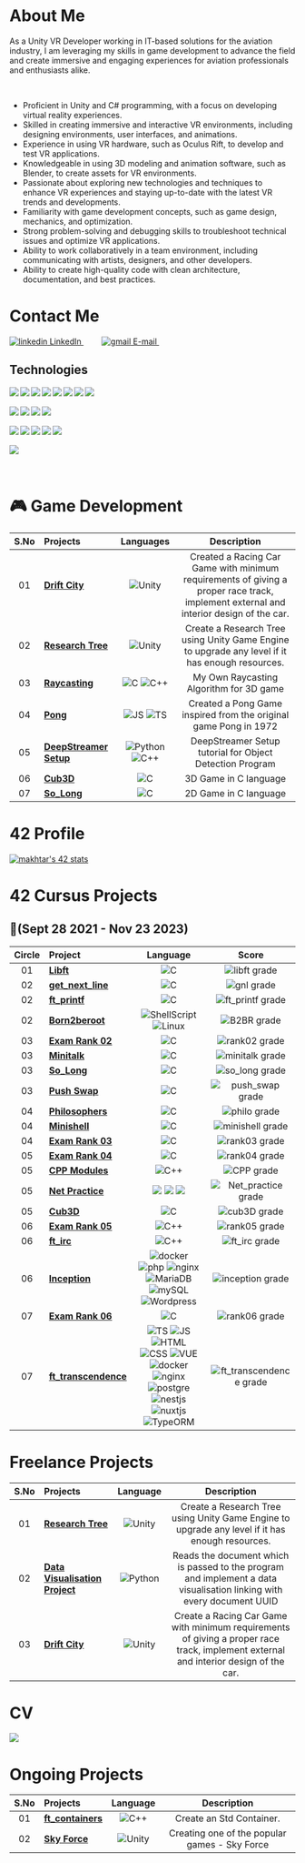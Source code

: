 <h1>About Me</h1>

<p>As a Unity VR Developer working in IT-based solutions for the aviation industry, I am leveraging my skills in game development to advance the field and create immersive and engaging experiences for aviation professionals and enthusiasts alike.</p></br>

- Proficient in Unity and C# programming, with a focus on developing virtual reality experiences.
- Skilled in creating immersive and interactive VR environments, including designing environments, user interfaces, and animations.
- Experience in using VR hardware, such as Oculus Rift, to develop and test VR applications.
- Knowledgeable in using 3D modeling and animation software, such as Blender, to create assets for VR environments.
- Passionate about exploring new technologies and techniques to enhance VR experiences and staying up-to-date with the latest VR trends and developments.
- Familiarity with game development concepts, such as game design, mechanics, and optimization.
- Strong problem-solving and debugging skills to troubleshoot technical issues and optimize VR applications.
- Ability to work collaboratively in a team environment, including communicating with artists, designers, and other developers.
- Ability to create high-quality code with clean architecture, documentation, and best practices.

<h1>Contact Me</h1>
<p>
  <a href="https://www.linkedin.com/in/muazzamakhtar/" rel="nofollow noreferrer">
    <img src="https://img.shields.io/badge/linkedin-%230077B5.svg?style=for-the-badge&logo=linkedin&logoColor=white" alt="linkedin"> LinkedIn
  </a>
    &emsp;&emsp;
  <a href="muazzamakhtar@gmail.com" rel="nofollow noreferrer">
    <img src="https://img.shields.io/badge/Gmail-D14836?style=for-the-badge&logo=gmail&logoColor=white" alt="gmail"> E-mail
  </a>
    &emsp;&emsp;
</p>

## Technologies

<p>
  <img align="left" src="https://img.shields.io/badge/unity-%2300599C.svg?style=for-the-badge&logo=unity&logoColor=white" />
    &nbsp;
  <img align="left" src="https://img.shields.io/badge/Unreal%20Engine-000000?style=for-the-badge&logo=UnrealEngine&logoColor=white" />
    &nbsp;
  <img align="left" src="https://img.shields.io/badge/c Sharp-%2300599C.svg?style=for-the-badge&logo=c%2B%2B&logoColor=white" />
    &nbsp;
  <img align="left" src="https://img.shields.io/badge/c++-%2300599C.svg?style=for-the-badge&logo=c%2B%2B&logoColor=white" />
    &nbsp;
  <img align="left" src="https://img.shields.io/badge/c-%2300599C.svg?style=for-the-badge&logo=c%2B%2B&logoColor=white" />
    &nbsp;
  <img align="left" src="https://img.shields.io/badge/python-3670A0?style=for-the-badge&logo=python&logoColor=ffdd54" />
    &nbsp;
  <img align="left" src="https://img.shields.io/badge/shell_script-%23121011.svg?style=for-the-badge&logo=gnu-bash&logoColor=white" />
    &nbsp;
  <img align="left" src="https://img.shields.io/badge/Visual%20Studio%20Code-0078d7.svg?style=for-the-badge&logo=visual-studio-code&logoColor=white" />
    <br><br>
  <img align="left" src="https://img.shields.io/badge/VIM-%2311AB00.svg?style=for-the-badge&logo=vim&logoColor=white" />
    &nbsp;
  <img align="left" src="https://img.shields.io/badge/docker-%230db7ed.svg?style=for-the-badge&logo=docker&logoColor=white" />
    &nbsp;
   <img align="left" src="https://img.shields.io/badge/jira-%230A0FFF.svg?style=for-the-badge&logo=jira&logoColor=white)" />
    &nbsp;
  <img align="left" src="https://img.shields.io/badge/git-%23F05033.svg?style=for-the-badge&logo=git&logoColor=white" />
    <br><br>
  <img align="left" src="https://img.shields.io/badge/github-%23121011.svg?style=for-the-badge&logo=github&logoColor=white" />
    &nbsp;
  <img align="left" src="https://img.shields.io/badge/gitlab-%23181717.svg?style=for-the-badge&logo=gitlab&logoColor=white" />
    &nbsp;
  <img align="left" src="https://img.shields.io/badge/Linux-FCC624?style=for-the-badge&logo=linux&logoColor=black" />
    &nbsp;
  <img align="left" src="https://img.shields.io/badge/mac%20os-000000?style=for-the-badge&logo=macos&logoColor=F0F0F0" />
    &nbsp;
  <img align="left" src="https://img.shields.io/badge/Codewars-B1361E?style=for-the-badge&logo=codewars&logoColor=grey" />
    <br><br>
  <img align="left" src="https://img.shields.io/badge/-Stackoverflow-FE7A16?style=for-the-badge&logo=stack-overflow&logoColor=white" />
    &nbsp;
</p><br/>

<h1>🎮 Game Development</h1>

| S.No | Projects                                                      |                            Languages                             |                            Description                             |
| :----: | :----------------------------------------------------------- | :----------------------------------------------------------: | :----------------------------------------------------------: |
|   01   | [**Drift City**](https://github.com/Genius-gambit/Freelance-Projects/tree/master/Drift%20City)     |               ![Unity](https://img.shields.io/badge/unity%20-%23000000.svg?&style=for-the-badge&logo=unity&logoColor=white)                |  Created a Racing Car Game with minimum requirements of giving a proper race track, implement external and interior design of the car.   |
|   02   | [**Research Tree**](https://github.com/Genius-gambit/Freelance-Projects/tree/master/ResearchTree)     |               ![Unity](https://img.shields.io/badge/unity%20-%23000000.svg?&style=for-the-badge&logo=unity&logoColor=white)                |  Create a Research Tree using Unity Game Engine to upgrade any level if it has enough resources.   |
|   03   | [**Raycasting**](https://github.com/Genius-gambit/cub3D-Linux/tree/master/Raycasting%20Algorithm)     | ![C](https://img.shields.io/badge/c%20-%2300599C.svg?&style=for-the-badge&logo=c&logoColor=white) ![C++](https://img.shields.io/badge/c++%20-%2300599C.svg?&style=for-the-badge&logo=c%2B%2B&ogoColor=white)   | My Own Raycasting Algorithm for 3D game
|   04   | [**Pong**](https://github.com/Genius-gambit/Pong-Js)     |  ![JS](https://img.shields.io/badge/javascript%20-%23323330.svg?&style=for-the-badge&logo=javascript&logoColor=%23F7DF1E) ![TS](https://img.shields.io/badge/typescript%20-%23007ACC.svg?&style=for-the-badge&logo=typescript&logoColor=white)   | Created a Pong Game inspired from the original game Pong in 1972
|   05   | [**DeepStreamer Setup**](https://github.com/Genius-gambit/DeepStreamer-Installation)     |  ![Python](https://img.shields.io/badge/python%20-%2314354C.svg?&style=for-the-badge&logo=python&logoColor=white) ![C++](https://img.shields.io/badge/c++%20-%2300599C.svg?&style=for-the-badge&logo=c%2B%2B&ogoColor=white)   | DeepStreamer Setup tutorial for Object Detection Program
|   06   | [**Cub3D**](https://github.com/Genius-gambit/42-cursus/tree/master/cub3D) |  ![C](https://img.shields.io/badge/c%20-%2300599C.svg?&style=for-the-badge&logo=c&logoColor=white)   | 3D Game in C language
|   07   | [**So_Long**](https://github.com/Genius-gambit/42-cursus/tree/master/so_long) | ![C](https://img.shields.io/badge/c%20-%2300599C.svg?&style=for-the-badge&logo=c&logoColor=white)   | 2D Game in C language

# 42 Profile
[![makhtar's 42 stats](https://badge.mediaplus.ma/greenbinary/makhtar?1337Badge=off&UM6P=off)](https://github.com/oakoudad/badge42)

<h1>42 Cursus Projects</h1>

##  :notebook_with_decorative_cover:(Sept 28 2021 - Nov 23 2023)

| Circle | Project                                                      |            Language            |                            Score                             |
| :----: | :----------------------------------------------------------- | :----------------------------: | :----------------------------------------------------------: |
|   01   | [**Libft**](https://github.com/Genius-gambit/42-cursus/tree/master/libft)     |               ![C](https://img.shields.io/badge/c-%2300599C.svg?style=for-the-badge&logo=c%2B%2B&logoColor=white)                |  ![libft grade](https://img.shields.io/badge/:-125%25-success?style=flat-square&logo=42)   |
|   02   | [**get_next_line**](https://github.com/Genius-gambit/42-cursus/tree/master/get_next_line) |               ![C](https://img.shields.io/badge/c-%2300599C.svg?style=for-the-badge&logo=c%2B%2B&logoColor=white)                | ![gnl grade](https://img.shields.io/badge/:-125%25-success?style=flat-square&logo=42) |
|   02   | [**ft_printf**](https://github.com/Genius-gambit/42-cursus/tree/master/ft_printf) |               ![C](https://img.shields.io/badge/c-%2300599C.svg?style=for-the-badge&logo=c%2B%2B&logoColor=white)                | ![ft_printf grade](https://img.shields.io/badge/:-125%25-success?style=flat-square&logo=42) |
|   02   | [**Born2beroot**](https://github.com/Genius-gambit/42-cursus/tree/master/B2BR) |               ![ShellScript](https://img.shields.io/badge/shell_script-%23121011.svg?style=for-the-badge&logo=gnu-bash&logoColor=white) ![Linux](https://img.shields.io/badge/Linux-FCC624?style=for-the-badge&logo=linux&logoColor=black)                | ![B2BR grade](https://img.shields.io/badge/:-125%25-success?style=flat-square&logo=42) |
|   03   | [**Exam Rank 02**](https://github.com/Genius-gambit/42-cursus/tree/master/exam-rank-02) |               ![C](https://img.shields.io/badge/c-%2300599C.svg?style=for-the-badge&logo=c%2B%2B&logoColor=white)                | ![rank02 grade](https://img.shields.io/badge/:-100%25-success?style=flat-square&logo=42) |
|   03   | [**Minitalk**](https://github.com/Genius-gambit/42-cursus/tree/master/minitalk) |               ![C](https://img.shields.io/badge/c-%2300599C.svg?style=for-the-badge&logo=c%2B%2B&logoColor=white)                | ![minitalk grade](https://img.shields.io/badge/:-125%25-success?style=flat-square&logo=42) |
|   03   | [**So_Long**](https://github.com/Genius-gambit/42-cursus/tree/master/so_long) |               ![C](https://img.shields.io/badge/c-%2300599C.svg?style=for-the-badge&logo=c%2B%2B&logoColor=white)                | ![so_long grade](https://img.shields.io/badge/:-125%25-success?style=flat-square&logo=42) |
|   03   | [**Push Swap**](https://github.com/Genius-gambit/42-cursus/tree/master/push_swap) |               ![C](https://img.shields.io/badge/c-%2300599C.svg?style=for-the-badge&logo=c%2B%2B&logoColor=white)                | ![push_swap grade](https://img.shields.io/badge/:-125%25-success?style=flat-square&logo=42) |
|   04   | [**Philosophers**](https://github.com/Genius-gambit/42-cursus/tree/master/philosophers) |               ![C](https://img.shields.io/badge/c-%2300599C.svg?style=for-the-badge&logo=c%2B%2B&logoColor=white)                | ![philo grade](https://img.shields.io/badge/:-125%25-success?style=flat-square&logo=42) |
|   04   | [**Minishell**](https://github.com/Genius-gambit/42-cursus/tree/master/minishell) |               ![C](https://img.shields.io/badge/c-%2300599C.svg?style=for-the-badge&logo=c%2B%2B&logoColor=white)                | ![minishell grade](https://img.shields.io/badge/:-100%25-success?style=flat-square&logo=42) |
|   04   | [**Exam Rank 03**](https://github.com/Genius-gambit/42-cursus/tree/master/exam-rank-03) |               ![C](https://img.shields.io/badge/c-%2300599C.svg?style=for-the-badge&logo=c%2B%2B&logoColor=white)                | ![rank03 grade](https://img.shields.io/badge/:-100%25-success?style=flat-square&logo=42) |
|   05   | [**Exam Rank 04**](https://github.com/Genius-gambit/42-cursus/tree/master/exam-rank-04) |               ![C](https://img.shields.io/badge/c-%2300599C.svg?style=for-the-badge&logo=c%2B%2B&logoColor=white)                | ![rank04 grade](https://img.shields.io/badge/:-100%25-success?style=flat-square&logo=42) |
|   05   | [**CPP Modules**](https://github.com/Genius-gambit/42-cursus/tree/master/CPP%20Modules) |               ![C++](https://img.shields.io/badge/c++-%2300599C.svg?style=for-the-badge&logo=c%2B%2B&logoColor=white)                | ![CPP grade](https://img.shields.io/badge/:-100%25-success?style=flat-square&logo=42) |
|   05   | [**Net Practice**](https://github.com/Genius-gambit/42-cursus/tree/master/NetPractice) |               <img src="https://img.shields.io/badge/html5%20-%23E34F26.svg?&style=for-the-badge&logo=html5&logoColor=white"/> <img src="https://img.shields.io/badge/css3%20-%231572B6.svg?&style=for-the-badge&logo=css3&logoColor=white"/> <img src="https://img.shields.io/badge/javascript%20-%23323330.svg?&style=for-the-badge&logo=javascript&logoColor=%23F7DF1E"/>                | ![Net_practice grade](https://img.shields.io/badge/:-100%25-success?style=flat-square&logo=42) |
|   05   | [**Cub3D**](https://github.com/Genius-gambit/42-cursus/tree/master/cub3D) |               ![C](https://img.shields.io/badge/c-%2300599C.svg?style=for-the-badge&logo=c%2B%2B&logoColor=white)                | ![cub3D grade](https://img.shields.io/badge/:-125%25-success?style=flat-square&logo=42) |
|   06   | [**Exam Rank 05**](https://github.com/Genius-gambit/42-cursus/tree/master/exam-rank-05) |               ![C++](https://img.shields.io/badge/c++-%2300599C.svg?style=for-the-badge&logo=c%2B%2B&logoColor=white)                | ![rank05 grade](https://img.shields.io/badge/:-100%25-success?style=flat-square&logo=42) |
|   06   | [**ft_irc**](https://github.com/Genius-gambit/42-cursus/tree/master/ft_irc) |               ![C++](https://img.shields.io/badge/c++-%2300599C.svg?style=for-the-badge&logo=c%2B%2B&logoColor=white)                | ![ft_irc grade](https://img.shields.io/badge/:-125%25-success?style=flat-square&logo=42) |
|   06   | [**Inception**](https://github.com/Genius-gambit/42-cursus/tree/master/Inception) |              ![docker](https://img.shields.io/badge/docker%20-%230db7ed.svg?&style=for-the-badge&logo=docker&logoColor=white) ![php](https://img.shields.io/badge/php-%23777BB4.svg?&style=for-the-badge&logo=php&logoColor=white) ![nginx](https://img.shields.io/badge/nginx%20-%23009639.svg?&style=for-the-badge&logo=nginx&logoColor=white) <br/> ![MariaDB](https://img.shields.io/badge/mariadb%20-white.svg?&style=for-the-badge&logo=mariadb&logoColor=black) ![mySQL](https://img.shields.io/badge/mysql-%2300f.svg?&style=for-the-badge&logo=mysql&logoColor=white) ![Wordpress](https://img.shields.io/badge/wordpress%20-black.svg?&style=for-the-badge&logo=wordpress)                | ![inception grade](https://img.shields.io/badge/:-100%25-success?style=flat-square&logo=42) |
|   07   | [**Exam Rank 06**](https://github.com/Genius-gambit/42-cursus/tree/master/exam-rank-06) |               	![C](https://img.shields.io/badge/c-%2300599C.svg?style=for-the-badge&logo=c%2B%2B&logoColor=white)                | ![rank06 grade](https://img.shields.io/badge/:-100%25-success?style=flat-square&logo=42) |
|   07   | [**ft_transcendence**](https://github.com/Genius-gambit/42-cursus/tree/master/ft_transcendence) |               ![TS](https://img.shields.io/badge/typescript%20-%23007ACC.svg?&style=for-the-badge&logo=typescript&logoColor=white) ![JS](https://img.shields.io/badge/javascript%20-%23323330.svg?&style=for-the-badge&logo=javascript&logoColor=%23F7DF1E) ![HTML](https://img.shields.io/badge/html5%20-%23E34F26.svg?&style=for-the-badge&logo=html5&logoColor=white) </br> ![CSS](https://img.shields.io/badge/css3%20-%231572B6.svg?&style=for-the-badge&logo=css3&logoColor=white) ![VUE](https://img.shields.io/badge/vuejs%20-%2335495e.svg?&style=for-the-badge&logo=vue.js&logoColor=%234FC08D) ![docker](https://img.shields.io/badge/docker%20-%230db7ed.svg?&style=for-the-badge&logo=docker&logoColor=white) ![nginx](https://img.shields.io/badge/nginx%20-%23009639.svg?&style=for-the-badge&logo=nginx&logoColor=white) </br> ![postgre](https://img.shields.io/badge/postgres-%23316192.svg?&style=for-the-badge&logo=postgresql&logoColor=white) ![nestjs](https://img.shields.io/badge/nestjs%20-%23E0234E.svg?&style=for-the-badge&logo=nestjs&logoColor=white) ![nuxtjs](https://img.shields.io/badge/NuxtJS%20-black.svg?&style=for-the-badge&logo=NuxtJS&logoColor=white) ![TypeORM](https://img.shields.io/badge/TypeORM%20-white.svg?&style=for-the-badge&logo=TypeORM&logoColor=white)               | ![ft_transcendence grade](https://img.shields.io/badge/:-100%25-success?style=flat-square&logo=42) |

<h1>Freelance Projects</h1>

| S.No | Projects                                                      |            Language            |                            Description                             |
| :----: | :----------------------------------------------------------- | :----------------------------: | :----------------------------------------------------------: |
|   01   | [**Research Tree**](https://github.com/Genius-gambit/Freelance-Projects/tree/master/ResearchTree)     |               ![Unity](https://img.shields.io/badge/unity%20-%23000000.svg?&style=for-the-badge&logo=unity&logoColor=white)                |  Create a Research Tree using Unity Game Engine to upgrade any level if it has enough resources.   |
|   02   | [**Data Visualisation Project**](https://github.com/Genius-gambit/Freelance-Projects/tree/master/Data%20Visualisation)     |               ![Python](https://img.shields.io/badge/python%20-%2314354C.svg?&style=for-the-badge&logo=python&logoColor=white)                |  Reads the document which is passed to the program and implement a data visualisation linking with every document UUID   |
|   03   | [**Drift City**](https://github.com/Genius-gambit/Freelance-Projects/tree/master/Drift%20City)     |               ![Unity](https://img.shields.io/badge/unity%20-%23000000.svg?&style=for-the-badge&logo=unity&logoColor=white)                |  Create a Racing Car Game with minimum requirements of giving a proper race track, implement external and interior design of the car.   |

<h1>CV</h1>
<img src="https://github.com/Genius-gambit/Genius-gambit/assets/81755254/9a6b2fc0-5ab2-4633-b1fe-385a46fa0c9d" />


<h1>Ongoing Projects</h1>

| S.No | Projects                                                      |            Language            |                            Description                             |
| :----: | :----------------------------------------------------------- | :----------------------------: | :----------------------------------------------------------: |
|   01   | [**ft_containers**](https://github.com/Genius-gambit/ft_containers)     |               ![C++](https://img.shields.io/badge/c++%20-%2300599C.svg?&style=for-the-badge&logo=c%2B%2B&ogoColor=white)                |  Create an Std Container.   |
|   02   | [**Sky Force**](https://github.com/Genius-gambit/SkyForceProject)     |               ![Unity](https://img.shields.io/badge/unity%20-%23000000.svg?&style=for-the-badge&logo=unity&logoColor=white)                |  Creating one of the popular games - Sky Force   |
